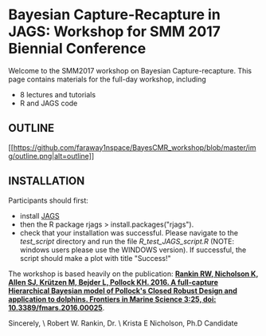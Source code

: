 # Bayesian Capture-Recapture in JAGS: Workshop for SMM 2017 Biennial Conference
Welcome to the SMM2017 workshop on Bayesian Capture-recapture. This page contains materials for the full-day workshop, including
- 8 lectures and tutorials
- R and JAGS code

OUTLINE
-------

[[https://github.com/faraway1nspace/BayesCMR_workshop/blob/master/img/outline.png|alt=outline]]

INSTALLATION
------------
Participants should first:
- install [JAGS](http://www.google.com/url?q=http://mcmc-jags.sourceforge.net/&sa=U&ved=0ahUKEwjf38Gb6tXWAhUIVLwKHejnA2EQFggdMAQ&usg=AOvVaw3VPi0Ffru14OG--3erpJZh)
- then the R package rjags > install.packages("rjags").
- check that your installation was successful. Please navigate to the *test_script* directory and run the file *R_test_JAGS_script.R* (NOTE: windows users please use the WINDOWS version). If successful, the script should make a plot with title "Success!"


The workshop is based heavily on the publication: <b>[Rankin RW, Nicholson K, Allen SJ, Krützen M, Bejder L, Pollock KH. 2016. A full-capture Hierarchical Bayesian model of Pollock's Closed Robust Design and application to dolphins. Frontiers in Marine Science 3:25, doi: 10.3389/fmars.2016.00025](http://journal.frontiersin.org/article/10.3389/fmars.2016.00025)</b>.

Sincerely, \\
Robert W. Rankin, Dr. \\
Krista E Nicholson, Ph.D Candidate
